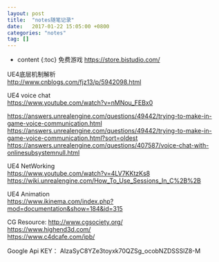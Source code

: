 ```yaml
---
layout: post
title:  "notes随笔记录"
date:   2017-01-22 15:05:00 +0800
categories: "notes"
tag: []
---
```



* content
{:toc}
免费游戏
https://store.bistudio.com/

UE4底层机制解析  
http://www.cnblogs.com/fjz13/p/5942098.html

UE4 voice chat   
https://www.youtube.com/watch?v=nMNou_FEBx0

https://answers.unrealengine.com/questions/49442/trying-to-make-in-game-voice-communication.html
https://answers.unrealengine.com/questions/49442/trying-to-make-in-game-voice-communication.html?sort=oldest
https://answers.unrealengine.com/questions/407587/voice-chat-with-onlinesubsystemnull.html

UE4 NetWorking  
https://www.youtube.com/watch?v=4LV7KKtzKs8
https://wiki.unrealengine.com/How_To_Use_Sessions_In_C%2B%2B

UE4 Animation   
https://www.ikinema.com/index.php?mod=documentation&show=184&id=315

CG Resource: 
http://www.cgsociety.org/  
https://www.highend3d.com/  
https://www.c4dcafe.com/ipb/

Google Api KEY：
AIzaSyC8YZe3toyxk70QZSg_ocobNZDSSSlZ8-M
